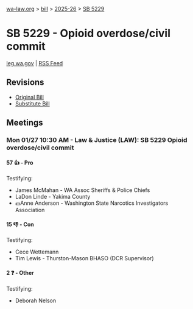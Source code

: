 [wa-law.org](/) > [bill](/bill/) > [2025-26](/bill/2025-26/) > [SB 5229](/bill/2025-26/sb/5229/)

# SB 5229 - Opioid overdose/civil commit
[leg.wa.gov](https://app.leg.wa.gov/billsummary?BillNumber=5229&Year=2025&Initiative=false) | [RSS Feed](./rss.xml)

## Revisions
* [Original Bill](1/)
* [Substitute Bill](S/)

## Meetings
### Mon 01/27 10:30 AM - Law & Justice (LAW): SB 5229 Opioid overdose/civil commit
#### 57 👍 - Pro
Testifying:
* James McMahan - WA Assoc Sheriffs & Police Chiefs
* LaDon Linde - Yakima County
* 💵Anne Anderson - Washington State Narcotics Investigators Association

#### 15 👎 - Con
Testifying:
* Cece Wettemann
* Tim Lewis - Thurston-Mason BHASO (DCR Supervisor)

#### 2 ❓ - Other
Testifying:
* Deborah Nelson
